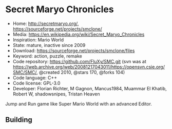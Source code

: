 # Secret Maryo Chronicles

- Home: http://secretmaryo.org/, https://sourceforge.net/projects/smclone/
- Media: https://en.wikipedia.org/wiki/Secret_Maryo_Chronicles
- Inspiration: Mario World
- State: mature, inactive since 2009
- Download: https://sourceforge.net/projects/smclone/files
- Keyword: action, puzzle, remake
- Code repository: https://github.com/FluXy/SMC.git (svn was at https://web.archive.org/web/20081217043011/https://opensvn.csie.org/SMC/SMC/, @created 2010, @stars 170, @forks 104)
- Code language: C++
- Code license: GPL-3.0
- Developer: Florian Richter, M Gagnon, Mancus1984, Muammar El Khatib, Robert W, shadowsnipes, Tristan Heaven

Jump and Run game like Super Mario World with an advanced Editor.

## Building
